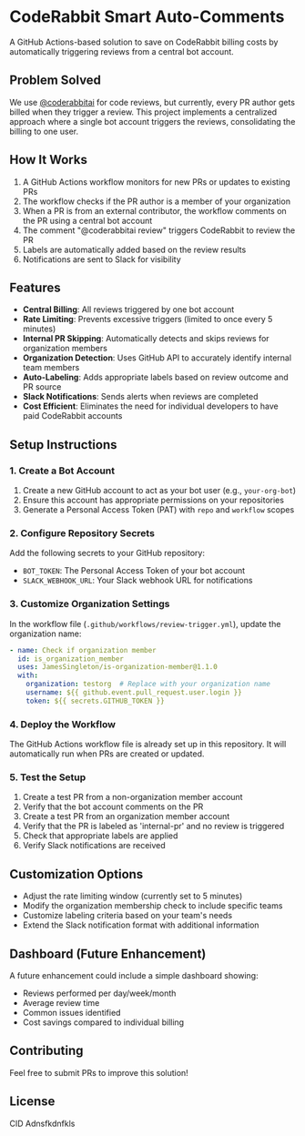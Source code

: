 # CodeRabbit Smart Auto-Comments

A GitHub Actions-based solution to save on CodeRabbit billing costs by automatically triggering reviews from a central bot account.

## Problem Solved

We use [@coderabbitai](https://github.com/coderabbitai) for code reviews, but currently, every PR author gets billed when they trigger a review. This project implements a centralized approach where a single bot account triggers the reviews, consolidating the billing to one user.

## How It Works

1. A GitHub Actions workflow monitors for new PRs or updates to existing PRs
2. The workflow checks if the PR author is a member of your organization
3. When a PR is from an external contributor, the workflow comments on the PR using a central bot account
4. The comment "@coderabbitai review" triggers CodeRabbit to review the PR
5. Labels are automatically added based on the review results
6. Notifications are sent to Slack for visibility

## Features

- **Central Billing**: All reviews triggered by one bot account
- **Rate Limiting**: Prevents excessive triggers (limited to once every 5 minutes)
- **Internal PR Skipping**: Automatically detects and skips reviews for organization members
- **Organization Detection**: Uses GitHub API to accurately identify internal team members
- **Auto-Labeling**: Adds appropriate labels based on review outcome and PR source
- **Slack Notifications**: Sends alerts when reviews are completed
- **Cost Efficient**: Eliminates the need for individual developers to have paid CodeRabbit accounts

## Setup Instructions

### 1. Create a Bot Account

1. Create a new GitHub account to act as your bot user (e.g., `your-org-bot`)
2. Ensure this account has appropriate permissions on your repositories
3. Generate a Personal Access Token (PAT) with `repo` and `workflow` scopes

### 2. Configure Repository Secrets

Add the following secrets to your GitHub repository:

- `BOT_TOKEN`: The Personal Access Token of your bot account
- `SLACK_WEBHOOK_URL`: Your Slack webhook URL for notifications

### 3. Customize Organization Settings

In the workflow file (`.github/workflows/review-trigger.yml`), update the organization name:
```yaml
- name: Check if organization member
  id: is_organization_member
  uses: JamesSingleton/is-organization-member@1.1.0
  with:
    organization: testorg  # Replace with your organization name
    username: ${{ github.event.pull_request.user.login }}
    token: ${{ secrets.GITHUB_TOKEN }}
```

### 4. Deploy the Workflow

The GitHub Actions workflow file is already set up in this repository. It will automatically run when PRs are created or updated.

### 5. Test the Setup

1. Create a test PR from a non-organization member account
2. Verify that the bot account comments on the PR
3. Create a test PR from an organization member account
4. Verify that the PR is labeled as 'internal-pr' and no review is triggered
5. Check that appropriate labels are applied
6. Verify Slack notifications are received

## Customization Options

- Adjust the rate limiting window (currently set to 5 minutes)
- Modify the organization membership check to include specific teams
- Customize labeling criteria based on your team's needs
- Extend the Slack notification format with additional information

## Dashboard (Future Enhancement)

A future enhancement could include a simple dashboard showing:
- Reviews performed per day/week/month
- Average review time
- Common issues identified
- Cost savings compared to individual billing

## Contributing

Feel free to submit PRs to improve this solution!

## License

CID
Adnsfkdnfkls